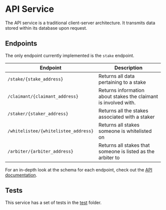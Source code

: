 # API Service

The API service is a traditional client-server architecture. It transmits data stored within its database upon request.

## Endpoints

The only endpoint currently implemented is the `stake` endpoint.

| Endpoint | Description   |
|-----------|--------------|
| `/stake/{stake_address}` | Returns all data pertaining to a stake |
| `/claimant/{claimant_address}` | Returns information about stakes the claimant is involved with. |
| `/staker/{staker_address}` | Returns all the stakes associated with a staker |
| `/whitelistee/{whitelistee_address}` | Returns all stakes someone is whitelisted on |
| `/arbiter/{arbiter_address}` | Returns all stakes that someone is listed as the arbiter to |

For an in-depth look at the schema for each endpoint, check out the [API documentation](/docs/api.md).

## Tests

This service has a set of tests in the [test](/delphi_api/test) folder.
